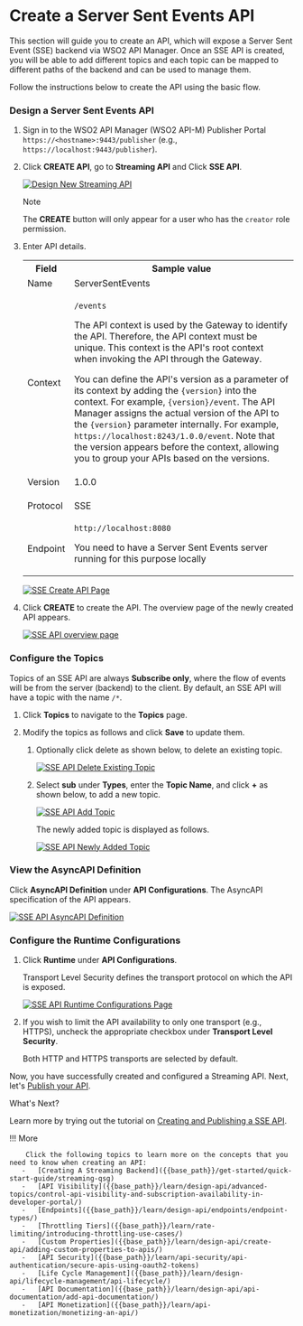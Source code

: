 # Create a Server Sent Events API

This section will guide you to create an API, which will expose a Server Sent Event (SSE) backend via WSO2 API Manager. 
Once an SSE API is created, you will be able to add different topics and each topic can be mapped to different paths of the backend and can be used to manage them.

Follow the instructions below to create the API using the basic flow.


### Design a Server Sent Events API

1.  Sign in to the WSO2 API Manager (WSO2 API-M) Publisher Portal `https://<hostname>:9443/publisher` (e.g., `https://localhost:9443/publisher`).

2.  Click **CREATE API**, go to **Streaming API** and Click **SSE API**.

    [![Design New Streaming API]({{base_path}}/assets/img/learn/design-api/streaming-api/design-new-streaming-api.png)]({{base_path}}/assets/img/learn/design-api/streaming-api/design-new-streaming-api.png)

    <html><div class="admonition note">
      <p class="admonition-title">Note</p>
      <p>The <b>CREATE</b> button will only appear for a user who has the <code>creator</code> role permission.</p>
      </div>
    </html>
    
3.  Enter API details. 
    
     <table>
         <colgroup>
             <col/>
             <col/>
             <col/>
         </colgroup>
         <tbody>
             <tr>
                 <th colspan="2">Field</th>
                 <th >Sample 
          value</th>
             </tr>
             <tr>
                 <td colspan="2" class="confluenceTd">Name</td>
                 <td class="confluenceTd">ServerSentEvents</td>
             </tr>
             <tr>
                 <td colspan="2" class="confluenceTd">Context</td>
                 <td class="confluenceTd">
                     <div class="content-wrapper">
                         <p>
                             <code>/events</code>
                         </p>
                         <div>
                             <div class="confluence-information-macro-body">
                                 <p>The API context is used by the Gateway to identify the API. 
          Therefore, the API context must be unique. This context is the API's root context when invoking the API through 
          the Gateway.</p>
                             </div>
                             <div class="confluence-information-macro confluence-information-macro-tip">
                                 <span class="aui-icon aui-icon-small aui-iconfont-approve confluence-information-macro-icon"></span>
                                 <div class="confluence-information-macro-body">
                                     <p>You can define the API's version as a parameter of its context by 
          adding the <code>{version}</code> into the context. For example, <code>{version}/event</code>. The API Manager 
          assigns the actual version of the API to the <code>{version}</code> parameter internally. For example, 
                                         <code>https://localhost:8243/1.0.0/event</code>. Note that the version appears before the context, allowing you to 
          group your APIs based on the versions.</p>
                                 </div>
                             </div>
                         </div>
                     </div>
                 </td>
             </tr>
             <tr>
                 <td colspan="2" class="confluenceTd">Version</td>
                 <td colspan="1" class="confluenceTd">1.0.0</td>
             </tr>
             <tr>
                 <td colspan="2" class="confluenceTd">Protocol</td>
                 <td colspan="1" class="confluenceTd">
                     <p>SSE</p>
                 </td>
             </tr>
             <tr>
                 <td colspan="2" class="confluenceTd">Endpoint</td>
                 <td colspan="1" class="confluenceTd">
                     <code>http://localhost:8080</code>
                     <p>You need to have a Server Sent Events server running for this purpose locally</p>
                 </td>
             </tr>
         </tbody>
     </table>
             
      [![SSE Create API Page]({{base_path}}/assets/img/learn/design-api/streaming-api/sse/create-sse-api-form.png)]({{base_path}}/assets/img/learn/design-api/streaming-api/sse/create-sse-api-form.png)

4.  Click **CREATE** to create the API. The overview page of the newly created API appears. 
    
    [![SSE API overview page]({{base_path}}/assets/img/learn/design-api/streaming-api/sse/sse-api-overview-page.png)]({{base_path}}/assets/img/learn/design-api/streaming-api/sse/sse-api-overview-page.png)


### Configure the Topics

Topics of an SSE API are always **Subscribe only**, where the flow of events will be from the server (backend) to the client. By default, an SSE API will have a topic with the name `/*`.

1. Click **Topics** to navigate to the **Topics** page.

2. Modify the topics as follows and click **Save** to update them.

    1. Optionally click delete as shown below, to delete an existing topic.

        [![SSE API Delete Existing Topic]({{base_path}}/assets/img/learn/design-api/streaming-api/sse/sse-api-delete-default-topic.png)]({{base_path}}/assets/img/learn/design-api/streaming-api/sse/sse-api-delete-default-topic.png)

    2. Select **sub** under **Types**, enter the **Topic Name**, and click **+** as shown below, to add a new topic.
            
       [![SSE API Add Topic]({{base_path}}/assets/img/learn/design-api/streaming-api/sse/sse-api-create-new-topic.png)]({{base_path}}/assets/img/learn/design-api/streaming-api/sse/sse-api-create-new-topic.png)
        
       The newly added topic is displayed as follows.
            
       [![SSE API Newly Added Topic]({{base_path}}/assets/img/learn/design-api/streaming-api/sse/sse-api-newly-added-topic.png)]({{base_path}}/assets/img/learn/design-api/streaming-api/sse/sse-api-newly-added-topic.png)


### View the AsyncAPI Definition

Click **AsyncAPI Definition** under **API Configurations**. The AsyncAPI specification of the API appears.
    
   [![SSE API AsyncAPI Definition]({{base_path}}/assets/img/learn/design-api/streaming-api/sse/sse-api-asyncapi.png)]({{base_path}}/assets/img/learn/design-api/streaming-api/sse/sse-api-asyncapi.png)


### Configure the Runtime Configurations

1. Click **Runtime** under **API Configurations**. 

    Transport Level Security  defines the transport protocol on which the API is exposed.  

    [![SSE API Runtime Configurations Page]({{base_path}}/assets/img/learn/design-api/streaming-api/sse/sse-api-runtime-configurations-page.png)]({{base_path}}/assets/img/learn/design-api/streaming-api/sse/sse-api-runtime-configurations-page.png)

2. If you wish to limit the API availability to only one transport (e.g., HTTPS), uncheck the appropriate checkbox under **Transport Level Security**.

    Both HTTP and HTTPS transports are selected by default.


Now, you have successfully created and configured a Streaming API. Next, let's [Publish your API]({{base_path}}/learn/design-api/publish-api/publish-an-api).

<div class="admonition note">
<p class="admonition-title">What's Next?</p>
<p>Learn more by trying out the tutorial on <a href="{{base_path}}/tutorials/streaming-api/create-and-publish-sse-api">Creating and Publishing a SSE API</a>.</p>
</div>

!!! More

        Click the following topics to learn more on the concepts that you need to know when creating an API:
       -   [Creating A Streaming Backend]({{base_path}}/get-started/quick-start-guide/streaming-qsg)
       -   [API Visibility]({{base_path}}/learn/design-api/advanced-topics/control-api-visibility-and-subscription-availability-in-developer-portal/)
       -   [Endpoints]({{base_path}}/learn/design-api/endpoints/endpoint-types/)
       -   [Throttling Tiers]({{base_path}}/learn/rate-limiting/introducing-throttling-use-cases/)
       -   [Custom Properties]({{base_path}}/learn/design-api/create-api/adding-custom-properties-to-apis/)
       -   [API Security]({{base_path}}/learn/api-security/api-authentication/secure-apis-using-oauth2-tokens)
       -   [Life Cycle Management]({{base_path}}/learn/design-api/lifecycle-management/api-lifecycle/)
       -   [API Documentation]({{base_path}}/learn/design-api/api-documentation/add-api-documentation/)
       -   [API Monetization]({{base_path}}/learn/api-monetization/monetizing-an-api/)
